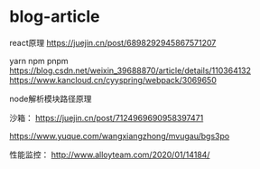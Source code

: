 # blog-article
react原理
https://juejin.cn/post/6898292945867571207

yarn npm pnpm
https://blog.csdn.net/weixin_39688870/article/details/110364132
https://www.kancloud.cn/cyyspring/webpack/3069650

node解析模块路径原理

沙箱：
https://juejin.cn/post/7124969690958397471

https://www.yuque.com/wangxiangzhong/mvugau/bgs3po

性能监控： 
http://www.alloyteam.com/2020/01/14184/

